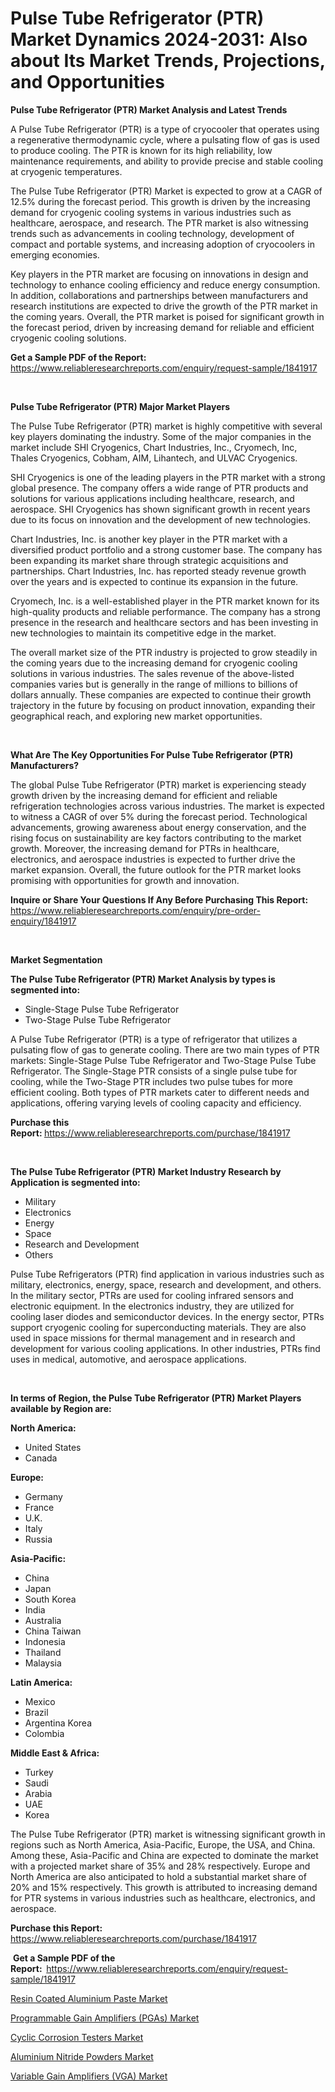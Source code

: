 <p><h1>Pulse Tube Refrigerator (PTR) Market Dynamics 2024-2031: Also about Its Market Trends, Projections, and Opportunities</h1></p><p><strong>Pulse Tube Refrigerator (PTR) Market Analysis and Latest Trends</strong></p>
<p><p>A Pulse Tube Refrigerator (PTR) is a type of cryocooler that operates using a regenerative thermodynamic cycle, where a pulsating flow of gas is used to produce cooling. The PTR is known for its high reliability, low maintenance requirements, and ability to provide precise and stable cooling at cryogenic temperatures.</p><p>The Pulse Tube Refrigerator (PTR) Market is expected to grow at a CAGR of 12.5% during the forecast period. This growth is driven by the increasing demand for cryogenic cooling systems in various industries such as healthcare, aerospace, and research. The PTR market is also witnessing trends such as advancements in cooling technology, development of compact and portable systems, and increasing adoption of cryocoolers in emerging economies.</p><p>Key players in the PTR market are focusing on innovations in design and technology to enhance cooling efficiency and reduce energy consumption. In addition, collaborations and partnerships between manufacturers and research institutions are expected to drive the growth of the PTR market in the coming years. Overall, the PTR market is poised for significant growth in the forecast period, driven by increasing demand for reliable and efficient cryogenic cooling solutions.</p></p>
<p><strong>Get a Sample PDF of the Report:&nbsp;</strong> <a href="https://www.reliableresearchreports.com/enquiry/request-sample/1841917">https://www.reliableresearchreports.com/enquiry/request-sample/1841917</a></p>
<p>&nbsp;</p>
<p><strong>Pulse Tube Refrigerator (PTR) Major Market Players</strong></p>
<p><p>The Pulse Tube Refrigerator (PTR) market is highly competitive with several key players dominating the industry. Some of the major companies in the market include SHI Cryogenics, Chart Industries, Inc., Cryomech, Inc, Thales Cryogenics, Cobham, AIM, Lihantech, and ULVAC Cryogenics.</p><p>SHI Cryogenics is one of the leading players in the PTR market with a strong global presence. The company offers a wide range of PTR products and solutions for various applications including healthcare, research, and aerospace. SHI Cryogenics has shown significant growth in recent years due to its focus on innovation and the development of new technologies.</p><p>Chart Industries, Inc. is another key player in the PTR market with a diversified product portfolio and a strong customer base. The company has been expanding its market share through strategic acquisitions and partnerships. Chart Industries, Inc. has reported steady revenue growth over the years and is expected to continue its expansion in the future.</p><p>Cryomech, Inc. is a well-established player in the PTR market known for its high-quality products and reliable performance. The company has a strong presence in the research and healthcare sectors and has been investing in new technologies to maintain its competitive edge in the market.</p><p>The overall market size of the PTR industry is projected to grow steadily in the coming years due to the increasing demand for cryogenic cooling solutions in various industries. The sales revenue of the above-listed companies varies but is generally in the range of millions to billions of dollars annually. These companies are expected to continue their growth trajectory in the future by focusing on product innovation, expanding their geographical reach, and exploring new market opportunities.</p></p>
<p>&nbsp;</p>
<p><strong>What Are The Key Opportunities For Pulse Tube Refrigerator (PTR) Manufacturers?</strong></p>
<p><p>The global Pulse Tube Refrigerator (PTR) market is experiencing steady growth driven by the increasing demand for efficient and reliable refrigeration technologies across various industries. The market is expected to witness a CAGR of over 5% during the forecast period. Technological advancements, growing awareness about energy conservation, and the rising focus on sustainability are key factors contributing to the market growth. Moreover, the increasing demand for PTRs in healthcare, electronics, and aerospace industries is expected to further drive the market expansion. Overall, the future outlook for the PTR market looks promising with opportunities for growth and innovation.</p></p>
<p><strong>Inquire or Share Your Questions If Any Before Purchasing This Report:</strong> <a href="https://www.reliableresearchreports.com/enquiry/pre-order-enquiry/1841917">https://www.reliableresearchreports.com/enquiry/pre-order-enquiry/1841917</a></p>
<p>&nbsp;</p>
<p><strong>Market Segmentation</strong></p>
<p><strong>The Pulse Tube Refrigerator (PTR) Market Analysis by types is segmented into:</strong></p>
<p><ul><li>Single-Stage Pulse Tube Refrigerator</li><li>Two-Stage Pulse Tube Refrigerator</li></ul></p>
<p><p>A Pulse Tube Refrigerator (PTR) is a type of refrigerator that utilizes a pulsating flow of gas to generate cooling. There are two main types of PTR markets: Single-Stage Pulse Tube Refrigerator and Two-Stage Pulse Tube Refrigerator. The Single-Stage PTR consists of a single pulse tube for cooling, while the Two-Stage PTR includes two pulse tubes for more efficient cooling. Both types of PTR markets cater to different needs and applications, offering varying levels of cooling capacity and efficiency.</p></p>
<p><strong>Purchase this Report:&nbsp;</strong><a href="https://www.reliableresearchreports.com/purchase/1841917">https://www.reliableresearchreports.com/purchase/1841917</a></p>
<p>&nbsp;</p>
<p><strong>The Pulse Tube Refrigerator (PTR) Market Industry Research by Application is segmented into:</strong></p>
<p><ul><li>Military</li><li>Electronics</li><li>Energy</li><li>Space</li><li>Research and Development</li><li>Others</li></ul></p>
<p><p>Pulse Tube Refrigerators (PTR) find application in various industries such as military, electronics, energy, space, research and development, and others. In the military sector, PTRs are used for cooling infrared sensors and electronic equipment. In the electronics industry, they are utilized for cooling laser diodes and semiconductor devices. In the energy sector, PTRs support cryogenic cooling for superconducting materials. They are also used in space missions for thermal management and in research and development for various cooling applications. In other industries, PTRs find uses in medical, automotive, and aerospace applications.</p></p>
<p>&nbsp;</p>
<p><strong>In terms of Region, the Pulse Tube Refrigerator (PTR) Market Players available by Region are:</strong></p>
<p>
    <p> <strong> North America: </strong>
        <ul>
            <li>United States</li>
            <li>Canada</li>
        </ul>
        </p> 
    <p> <strong> Europe: </strong>
        <ul>
            <li>Germany</li>
            <li>France</li>
            <li>U.K.</li>
            <li>Italy</li>
            <li>Russia</li>
        </ul>
        </p> 
    <p> <strong> Asia-Pacific: </strong>
        <ul>
            <li>China</li>
            <li>Japan</li>
            <li>South Korea</li>
            <li>India</li>
            <li>Australia</li>
            <li>China Taiwan</li>
            <li>Indonesia</li>
            <li>Thailand</li>
            <li>Malaysia</li>
        </ul>
        </p> 
    <p> <strong> Latin America: </strong>
        <ul>
            <li>Mexico</li>
            <li>Brazil</li>
            <li>Argentina Korea</li>
            <li>Colombia</li>
        </ul>
        </p> 
    <p> <strong> Middle East & Africa: </strong>
        <ul>
            <li>Turkey</li>
            <li>Saudi</li>
            <li>Arabia</li>
            <li>UAE</li>
            <li>Korea</li>
        </ul>
    </p>
    </p>
<p><p>The Pulse Tube Refrigerator (PTR) market is witnessing significant growth in regions such as North America, Asia-Pacific, Europe, the USA, and China. Among these, Asia-Pacific and China are expected to dominate the market with a projected market share of 35% and 28% respectively. Europe and North America are also anticipated to hold a substantial market share of 20% and 15% respectively. This growth is attributed to increasing demand for PTR systems in various industries such as healthcare, electronics, and aerospace.</p></p>
<p><strong>Purchase this Report: </strong><a href="https://www.reliableresearchreports.com/purchase/1841917">https://www.reliableresearchreports.com/purchase/1841917</a></p>
<p>&nbsp;<strong>Get a Sample PDF of the Report:&nbsp;&nbsp;</strong><a href="https://www.reliableresearchreports.com/enquiry/request-sample/1841917">https://www.reliableresearchreports.com/enquiry/request-sample/1841917</a></p>
<p><strong></strong></p>
<p><p><a href="https://issuu.com/reportprime-2/docs/resin-coated-aluminium-paste-market-size-2030.pptx">Resin Coated Aluminium Paste Market</a></p><p><a href="https://github.com/changoleonlaverguenzanoexiste/Market-Research-Report-List-2/blob/main/programmable-gain-amplifiers-pgas-market.md">Programmable Gain Amplifiers (PGAs) Market</a></p><p><a href="https://github.com/pizolina/Market-Research-Report-List-3/blob/main/cyclic-corrosion-testers-market.md">Cyclic Corrosion Testers Market</a></p><p><a href="https://issuu.com/reportprime-2/docs/aluminium-nitride-powders-market-size-2030.pptx">Aluminium Nitride Powders Market</a></p><p><a href="https://github.com/tamvrosiya/Market-Research-Report-List-3/blob/main/variable-gain-amplifiers-vga-market.md">Variable Gain Amplifiers (VGA) Market</a></p></p>